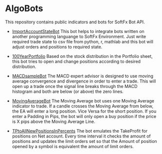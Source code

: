 # AlgoBots
This repository contains public indicators and bots for SoftFx Bot API.

* [ImportAccountStateBot](https://github.com/SoftFx/AlgoBots/tree/develop/ImportAccountStateBot)
This bot helps to integrate bots written on another programming languange to SoftFx Environment. Just write required trade state to csv file from python, r, mathlab and this bot will adjust orders and positions to required state.

* [100YearPortfolio](https://github.com/SoftFx/AlgoBots/tree/develop/100YearPortfolio)
Based on the stock distribution in the Portfolio sheet, this bot tries to open and change positions according to desired distribution.

* [MACDsampleBot](https://github.com/SoftFx/AlgoBots/tree/develop/MACDsampleBot)
The MACD expert advisor is designed to use moving average convergence and divergence in order to enter a trade.
This will open up a trade once the signal line breaks through the MACD histogram and both are below (or above) the zero lines.

* [MovingAverageBot](https://github.com/SoftFx/AlgoBots/tree/develop/MovingAverageBot)
The Moving Average bot uses one Moving Average indicator to trade. If a candle crosses the Moving Average from below, the EA will enter a long position. Vice Versa for the short position. If you enter a Padding in Pips, the bot will only open a buy position if the price is X pips above the Moving Average Line.

* [TPtoAllNewPositionsInPercents](https://github.com/SoftFx/AlgoBots/tree/develop/TPtoAllNewPositionsInPercents)
The bot emulates the TakeProfit for positions on Net account. Every time interval it checks the amount of positions and updates the limit orders set so that the Amount of position opened by a symbol is equivalent the amount of limit orders.
